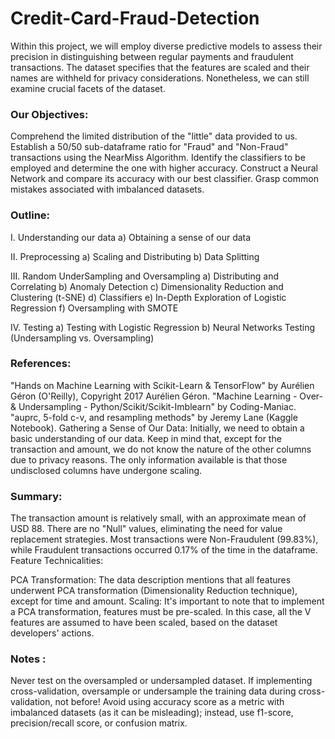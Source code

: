 # Credit-Card-Fraud-Detection

Within this project, we will employ diverse predictive models to assess their precision in distinguishing between regular payments and fraudulent transactions. The dataset specifies that the features are scaled and their names are withheld for privacy considerations. Nonetheless, we can still examine crucial facets of the dataset.

### Our Objectives:
Comprehend the limited distribution of the "little" data provided to us.
Establish a 50/50 sub-dataframe ratio for "Fraud" and "Non-Fraud" transactions using the NearMiss Algorithm.
Identify the classifiers to be employed and determine the one with higher accuracy.
Construct a Neural Network and compare its accuracy with our best classifier.
Grasp common mistakes associated with imbalanced datasets.

### Outline:
I. Understanding our data
a) Obtaining a sense of our data

II. Preprocessing
a) Scaling and Distributing
b) Data Splitting

III. Random UnderSampling and Oversampling
a) Distributing and Correlating
b) Anomaly Detection
c) Dimensionality Reduction and Clustering (t-SNE)
d) Classifiers
e) In-Depth Exploration of Logistic Regression
f) Oversampling with SMOTE

IV. Testing
a) Testing with Logistic Regression
b) Neural Networks Testing (Undersampling vs. Oversampling)

### References:

"Hands on Machine Learning with Scikit-Learn & TensorFlow" by Aurélien Géron (O'Reilly), Copyright 2017 Aurélien Géron.
"Machine Learning - Over-& Undersampling - Python/Scikit/Scikit-Imblearn" by Coding-Maniac.
"auprc, 5-fold c-v, and resampling methods" by Jeremy Lane (Kaggle Notebook).
Gathering a Sense of Our Data:
Initially, we need to obtain a basic understanding of our data. Keep in mind that, except for the transaction and amount, we do not know the nature of the other columns due to privacy reasons. The only information available is that those undisclosed columns have undergone scaling.

### Summary:

The transaction amount is relatively small, with an approximate mean of USD 88.
There are no "Null" values, eliminating the need for value replacement strategies.
Most transactions were Non-Fraudulent (99.83%), while Fraudulent transactions occurred 0.17% of the time in the dataframe.
Feature Technicalities:

PCA Transformation: The data description mentions that all features underwent PCA transformation (Dimensionality Reduction technique), except for time and amount.
Scaling: It's important to note that to implement a PCA transformation, features must be pre-scaled. In this case, all the V features are assumed to have been scaled, based on the dataset developers' actions.



### Notes :

Never test on the oversampled or undersampled dataset.
If implementing cross-validation, oversample or undersample the training data during cross-validation, not before!
Avoid using accuracy score as a metric with imbalanced datasets (as it can be misleading); instead, use f1-score, precision/recall score, or confusion matrix.
